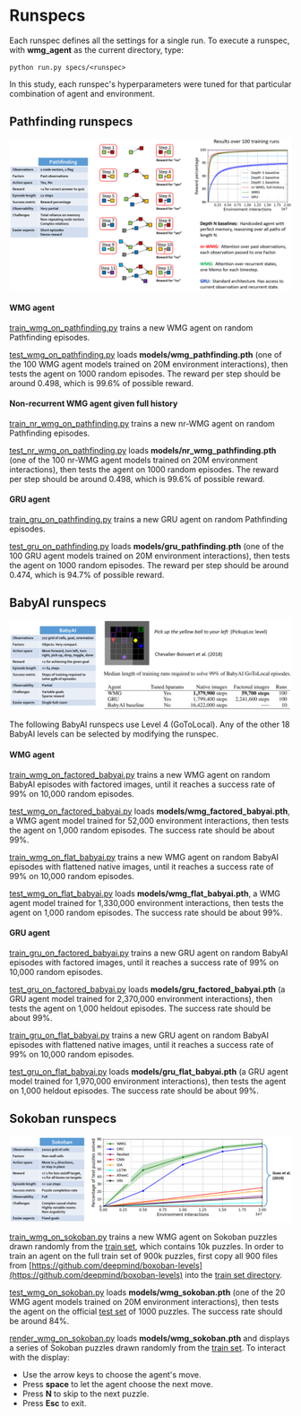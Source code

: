 
# Runspecs
Each runspec defines all the settings for a single run.
To execute a runspec, with **wmg_agent** as the current directory, type:

    python run.py specs/<runspec>

In this study, each runspec's hyperparameters were tuned for that particular combination of agent and environment.

## Pathfinding runspecs

![](../images/pathfinding.png)

#### WMG agent

[train_wmg_on_pathfinding.py](train_wmg_on_pathfinding.py) 
trains a new WMG agent on random Pathfinding episodes.

[test_wmg_on_pathfinding.py](test_wmg_on_pathfinding.py)
loads **models/wmg_pathfinding.pth** (one of the 100 WMG agent models trained on 20M environment interactions),
then tests the agent on 1000 random episodes.
The reward per step should be around 0.498, which is 99.6% of possible reward.

#### Non-recurrent WMG agent given full history

[train_nr_wmg_on_pathfinding.py](train_nr_wmg_on_pathfinding.py)
trains a new nr-WMG agent on random Pathfinding episodes.

[test_nr_wmg_on_pathfinding.py](test_nr_wmg_on_pathfinding.py)
loads **models/nr_wmg_pathfinding.pth** (one of the 100 nr-WMG agent models trained on 20M environment interactions),
then tests the agent on 1000 random episodes.
The reward per step should be around 0.498, which is 99.6% of possible reward.

#### GRU agent

[train_gru_on_pathfinding.py](train_gru_on_pathfinding.py)
trains a new GRU agent on random Pathfinding episodes.

[test_gru_on_pathfinding.py](test_gru_on_pathfinding.py)
loads **models/gru_pathfinding.pth** (one of the 100 GRU agent models trained on 20M environment interactions),
then tests the agent on 1000 random episodes.
The reward per step should be around 0.474, which is 94.7% of possible reward.

## BabyAI runspecs

![](../images/babyai.png)

The following BabyAI runspecs use Level 4 (GoToLocal).
Any of the other 18 BabyAI levels can be selected by modifying the runspec.

#### WMG agent

[train_wmg_on_factored_babyai.py](train_wmg_on_factored_babyai.py)
trains a new WMG agent on random BabyAI episodes with factored images,
until it reaches a success rate of 99% on 10,000 random episodes.

[test_wmg_on_factored_babyai.py](test_wmg_on_factored_babyai.py)
loads **models/wmg_factored_babyai.pth**,
a WMG agent model trained for 52,000 environment interactions,
then tests the agent on 1,000 random episodes.
The success rate should be about 99%.

[train_wmg_on_flat_babyai.py](train_wmg_on_flat_babyai.py)
trains a new WMG agent on random BabyAI episodes with flattened native images,
until it reaches a success rate of 99% on 10,000 random episodes.

[test_wmg_on_flat_babyai.py](test_wmg_on_flat_babyai.py)
loads **models/wmg_flat_babyai.pth**,
a WMG agent model trained for 1,330,000 environment interactions,
then tests the agent on 1,000 random episodes.
The success rate should be about 99%.

#### GRU agent

[train_gru_on_factored_babyai.py](train_gru_on_factored_babyai.py)
trains a new GRU agent on random BabyAI episodes with factored images,
until it reaches a success rate of 99% on 10,000 random episodes.

[test_gru_on_factored_babyai.py](test_gru_on_factored_babyai.py)
loads **models/gru_factored_babyai.pth**
(a GRU agent model trained for 2,370,000 environment interactions),
then tests the agent on 1,000 heldout episodes.
The success rate should be about 99%.

[train_gru_on_flat_babyai.py](train_gru_on_flat_babyai.py)
trains a new GRU agent on random BabyAI episodes with flattened native images,
until it reaches a success rate of 99% on 10,000 random episodes.

[test_gru_on_flat_babyai.py](test_gru_on_flat_babyai.py)
loads **models/gru_flat_babyai.pth**
(a GRU agent model trained for 1,970,000 environment interactions),
then tests the agent on 1,000 heldout episodes.
The success rate should be about 99%.

## Sokoban runspecs

![](../images/Sokoban.png)

[train_wmg_on_sokoban.py](train_wmg_on_sokoban.py)
trains a new WMG agent on Sokoban puzzles drawn randomly 
from the [train set](../data/boxoban-levels-master/unfiltered/train), which contains 10k puzzles.
In order to train an agent on the full train set of 900k puzzles, 
first copy all 900 files from [https://github.com/deepmind/boxoban-levels](https://github.com/deepmind/boxoban-levels) 
into the [train set directory](../data/boxoban-levels-master/unfiltered/train).

[test_wmg_on_sokoban.py](test_wmg_on_sokoban.py)
loads **models/wmg_sokoban.pth** (one of the 20 WMG agent models trained on 20M environment interactions),
then tests the agent on the official [test set](../data/boxoban-levels-master/unfiltered/test) of 1000 puzzles.
The success rate should be around 84%.

[render_wmg_on_sokoban.py](render_wmg_on_sokoban.py)
loads **models/wmg_sokoban.pth** and displays a series of Sokoban puzzles 
drawn randomly from the [train set](../data/boxoban-levels-master/unfiltered/train).
To interact with the display: 
* Use the arrow keys to choose the agent's move.
* Press **space** to let the agent choose the next move.
* Press **N** to skip to the next puzzle.
* Press **Esc** to exit.
